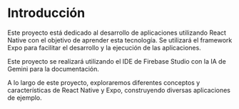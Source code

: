 # Introducción

Este proyecto está dedicado al desarrollo de aplicaciones utilizando React Native con el objetivo de aprender esta tecnología. Se utilizará el framework Expo para facilitar el desarrollo y la ejecución de las aplicaciones.

Este proyecto se realizará utilizando el IDE de Firebase Studio con la IA de Gemini para la documentación.

A lo largo de este proyecto, exploraremos diferentes conceptos y características de React Native y Expo, construyendo diversas aplicaciones de ejemplo.